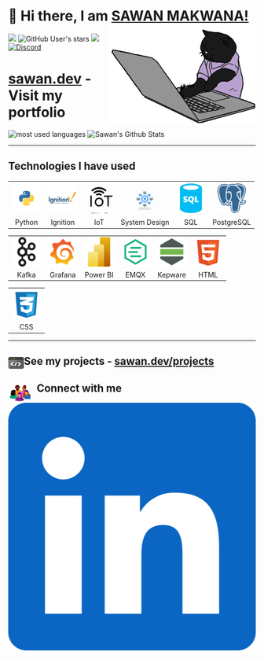 <div>

# 👋 Hi there, I am <a href="https://sawan.dev/profile">SAWAN MAKWANA!</a> <img align='right' src="https://github.com/sawan13/sawan13/blob/main/github/cat.gif" height="" width="300" alt="coding cat">

</div>

<div>

![](https://img.shields.io/github/followers/SawanMakwana?label=follow&logo=github&style=flat-square)
![GitHub User's stars](https://img.shields.io/github/stars/SawanMakwana?label=%E2%AD%90GitHub%20stars&style=flat-square)
![](https://komarev.com/ghpvc/?username=SawanMakwana&style=flat-square&color=ff69b4)
<a href="https://discord.gg/az7Au3ZDGW">![Discord](https://img.shields.io/discord/686069011481362462?logo=discord&style=flat-square&label=web%20dev%20community)</a>

</div>

# <h1><a href="https://sawan.dev">sawan.dev</a> - Visit my portfolio</h1>

<p align="left">
<img src="https://github-readme-stats.vercel.app/api/top-langs?username=SawanMakwana&show_icons=true&locale=en&layout=compact&theme=radical" alt="most used languages" height=160 />
<img src="https://github-readme-stats.vercel.app/api?username=SawanMakwana&show_icons=true&theme=radical&layout=compact" alt="Sawan's Github Stats" height=160 />
<p>

***

## Technologies I have used

<table>
	<tr align="center">
		<td>
			<img src="https://github.com/sawan13/sawan13/blob/main/github/icons/python.svg" width="60"/>
		</td>
		<td>
			<img src="https://github.com/sawan13/sawan13/blob/main/github/icons/ignition.svg" width="60"/>
		</td>
		<td>
			<img src="https://github.com/sawan13/sawan13/blob/main/github/icons/iot.svg" width="60"/>
		</td>
		<td>
			<img src="https://github.com/sawan13/sawan13/blob/main/github/icons/systemdesign.svg" width="60"/>
		</td>
		<td>
			<img src="https://github.com/sawan13/sawan13/blob/main/github/icons/sql.svg" width="60"/>
		</td>
		<td>
			<img src="https://github.com/sawan13/sawan13/blob/main/github/icons/postgresql.svg" width="60"/>
		</td>
	</tr>
	<tr align="center">
		<td>Python</td>
		<td>Ignition</td>
		<td>IoT</td>
		<td>System Design</td>
		<td>SQL</td>
		<td>PostgreSQL</td>
	</tr>
</table>
<table>
	<tr align="center">
		<td>
			<img src="https://github.com/sawan13/sawan13/blob/main/github/icons/kafka.svg" width="60"/>
		</td>
		<td>
			<img src="https://github.com/sawan13/sawan13/blob/main/github/icons/grafana.svg" width="60"/>
		</td>
		<td>
			<img src="https://github.com/sawan13/sawan13/blob/main/github/icons/powerbi.svg" width="60"/>
		</td>
		<td>
			<img src="https://github.com/sawan13/sawan13/blob/main/github/icons/emqx.svg" width="60"/>
		</td>
		<td>
			<img src="https://github.com/sawan13/sawan13/blob/main/github/icons/kepware.svg" width="60"/>
		</td>
		<td>
			<img src="https://github.com/sawan13/sawan13/blob/main/github/icons/html.svg" width="60"/>
		</td>
	</tr>
	<tr align="center">
		<td>Kafka</td>
		<td>Grafana</td>
		<td>Power BI</td>
		<td>EMQX</td>
		<td>Kepware</td>
		<td>HTML</td>
	</tr>
</table>
<table>
	<tr align="center">
		<td>
			<img src="https://github.com/sawan13/sawan13/blob/main/github/icons/css.svg" width="60"/>
		</td>
	</tr>
	<tr align="center">
		<td>CSS</td>
	</tr>
</table>

---

## <img src="https://github.com/sawan13/sawan/blob/main/github/code.gif" width="32" align="left"> See my projects - [sawan.dev/projects](https://sawan.dev/projects)

## <img src="https://github.com/sawan13/sawan/blob/main/github/community.gif" width="48" align="left">&nbsp;&nbsp;Connect with me

<p align="left">
<a href="https://www.linkedin.com/in/sawanmakwana/"><img src="https://github.com/sawan13/sawan13/blob/main/github/icons/linkedin.svg" width
